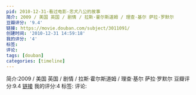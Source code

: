 ```yaml
---
pid: 2010-12-31-看过电影-忠犬八公的故事
简介: 2009 / 美国 英国 / 剧情 / 拉斯·霍尔斯道姆 / 理查·基尔 萨拉·罗默尔
豆瓣评分: '9.4'
链接: https://movie.douban.com/subject/3011091/
创建时间: '2010-12-31 14:59:18'
我的评分: '4'
标签:
评论:
tags: [douban]
categories: [timeline]
---
```

简介:2009 / 美国 英国 / 剧情 / 拉斯·霍尔斯道姆 / 理查·基尔 萨拉·罗默尔
豆瓣评分:9.4
[链接](https://movie.douban.com/subject/3011091/)
我的评分:4
标签:
评论:
